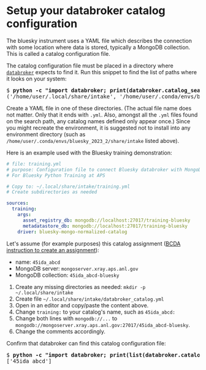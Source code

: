 # Setup your databroker catalog configuration

The bluesky instrument uses a YAML file which describes the connection
with some location where data is stored, typically a MongoDB collection.
This is called a catalog configuration file.

The catalog configuration file must be placed in a directory where
[`databroker`](https://blueskyproject.io/databroker/how-to/mongo-backed-catalog.html)
expects to find it.  Run this snippet to find the list of paths where it looks on your system:

<pre>
$ <b>python -c "import databroker; print(databroker.catalog_search_path())"</b>
('/home/user/.local/share/intake', '/home/user/.conda/envs/bluesky_2023_2/share/intake')
</pre>

Create a YAML file in one of these directories. (The actual file name does not
matter.  Only that it ends with `.yml`.  Also, amongst all the `.yml` files
found on the search path, any catalog names defined only appear once.)  Since
you might recreate the environment, it is suggested not to install into any
environment directory (such as
`/home/user/.conda/envs/bluesky_2023_2/share/intake` listed above).

Here is an example used with the Bluesky training demonstration:

```yml
# file: training.yml
# purpose: Configuration file to connect Bluesky databroker with MongoDB
# For Bluesky Python Training at APS

# Copy to: ~/.local/share/intake/training.yml
# Create subdirectories as needed

sources:
  training:
    args:
      asset_registry_db: mongodb://localhost:27017/training-bluesky
      metadatastore_db: mongodb://localhost:27017/training-bluesky
    driver: bluesky-mongo-normalized-catalog
```

Let's assume (for example purposes) this catalog assignment ([BCDA instruction to create an assignment](https://git.aps.anl.gov/bcda/bluesky-catalogs/-/blob/master/README.md)):

- name: `45ida_abcd`
- MongoDB server: `mongoserver.xray.aps.anl.gov`
- MongoDB collection: `45ida_abcd-bluesky`

1. Create any missing directories as needed: `mkdir -p ~/.local/share/intake`
1. Create file `~/.local/share/intake/databroker_catalog.yml`
1. Open in an editor and copy/paste the content above.
1. Change `training:` to your catalog's name, such as `45ida_abcd:`
1. Change both lines with `mongodb://...` to
   `mongodb://mongoserver.xray.aps.anl.gov:27017/45ida_abcd-bluesky`.
1. Change the comments accordingly.

Confirm that databroker can find this catalog configuration file:

<pre>
$ <b>python -c "import databroker; print(list(databroker.catalog))"</b> 
['45ida_abcd']
</pre>
